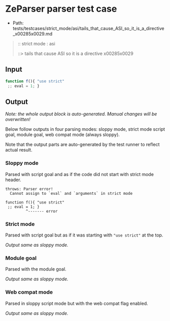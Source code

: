 # ZeParser parser test case

- Path: tests/testcases/strict_mode/asi/tails_that_cause_ASI_so_it_is_a_directive_x00285x0029.md

> :: strict mode : asi
>
> ::> tails that cause ASI so it is a directive x00285x0029

## Input


`````js
function f(){ "use strict" 
 ;; eval = 1; }
`````

## Output

_Note: the whole output block is auto-generated. Manual changes will be overwritten!_

Below follow outputs in four parsing modes: sloppy mode, strict mode script goal, module goal, web compat mode (always sloppy).

Note that the output parts are auto-generated by the test runner to reflect actual result.

### Sloppy mode

Parsed with script goal and as if the code did not start with strict mode header.

`````
throws: Parser error!
  Cannot assign to `eval` and `arguments` in strict mode

function f(){ "use strict"
 ;; eval = 1; }
         ^------- error
`````

### Strict mode

Parsed with script goal but as if it was starting with `"use strict"` at the top.

_Output same as sloppy mode._

### Module goal

Parsed with the module goal.

_Output same as sloppy mode._

### Web compat mode

Parsed in sloppy script mode but with the web compat flag enabled.

_Output same as sloppy mode._
